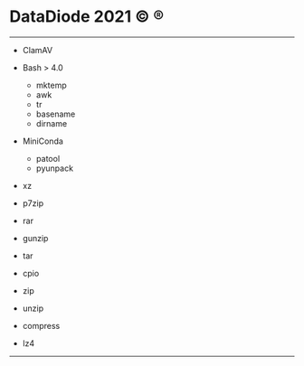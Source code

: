 # DataDiode 2021 &copy; &reg;
----------
- ClamAV
- Bash > 4.0
    - mktemp
    - awk
    - tr
    - basename
    - dirname
    
- MiniConda
    - patool
    - pyunpack
- xz
- p7zip
- rar
- gunzip
- tar
- cpio
- zip
- unzip
- compress
- lz4
----------


